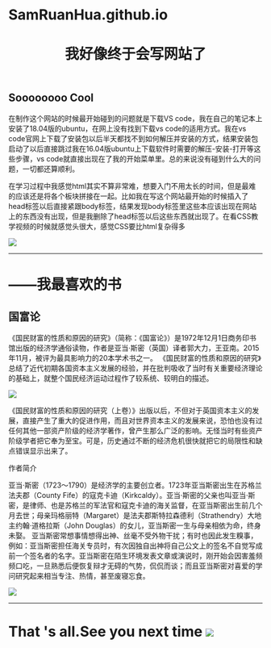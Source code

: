 # SamRuanHua.github.io
<html>
<head>
    <title>Sam Ruan</title>
</head>
<body>
 <header>
  <h1>
  我好像终于会写网站了
  </h1>
 </header>
<h2>
Soooooooo Cool
</h2>
<p>
在制作这个网站的时候最开始碰到的问题就是下载VS code，我在自己的笔记本上安装了18.04版的ubuntu，在网上没有找到下载vs code的适用方式。我在vs code官网上下载了安装包以后半天都找不到如何解压并安装的方式，结果安装包启动了以后直接跳过我在16.04版ubuntu上下载软件时需要的解压-安装-打开等这些步骤，vs code就直接出现在了我的开始菜单里。总的来说没有碰到什么大的问题，一切都还算顺利。
<p>
<p>
在学习过程中我感觉html其实不算非常难，想要入门不用太长的时间，但是最难的应该还是将各个板块拼接在一起。比如我在写这个网站最开始的时候插入了head标签以后直接紧跟body标签，结果发现body标签里这些本应该出现在网站上的东西没有出现，但是我删除了head标签以后这些东西就出现了。在看CSS教学视频的时候就感觉头很大，感觉CSS要比html复杂得多
<p>
<img src="https://timgsa.baidu.com/timg?image&quality=80&size=b9999_10000&sec=1533723100675&di=e85bbf13d9ec9dc638e15c5403509a9b&imgtype=0&src=http%3A%2F%2Fimgsrc.baidu.com%2Fimage%2Fc0%253Dpixel_huitu%252C0%252C0%252C294%252C40%2Fsign%3Dd8fc69a8c611728b24208462a184a6a2%2F7a899e510fb30f244b5b0a3ac395d143ac4b03c1.jpg">
<hr>
<p>
<h1>
——我最喜欢的书
</h1>
<h2>
国富论
</h2>
<p>
《国民财富的性质和原因的研究》（简称：《国富论》）是1972年12月1日商务印书馆出版的经济学通俗读物，作者是亚当·斯密（英国）译者郭大力，王亚南。2015年11月，被评为最具影响力的20本学术书之一。 
《国民财富的性质和原因的研究》总结了近代初期各国资本主义发展的经验，并在批判吸收了当时有关重要经济理论的基础上，就整个国民经济运动过程作了较系统、较明白的描述。
<p>
<img src="https://gss3.bdstatic.com/-Po3dSag_xI4khGkpoWK1HF6hhy/baike/w%3D268%3Bg%3D0/sign=0d95e94cb2389b5038ffe754bd0e82e0/b21bb051f81986180d3e1cd641ed2e738bd4e663.jpg">
<p>
《国民财富的性质和原因的研究（上卷）》出版以后，不但对于英国资本主义的发展，直接产生了重大的促进作用，而且对世界资本主义的发展来说，恐怕也没有过任何其他一部资产阶级的经济学著作，曾产生那么广泛的影响。无怪当时有些资产阶级学者把它奉为至宝。可是，历史通过不断的经济危机很快就把它的局限性和缺点错误显示出来了。
<p>
<p>
<p>
作者简介
<p>
亚当·斯密（1723～1790）是经济学的主要创立者。1723年亚当斯密出生在苏格兰法夫郡（County Fife）的寇克卡迪（Kirkcaldy）。亚当·斯密的父亲也叫亚当·斯密，是律师、也是苏格兰的军法官和寇克卡迪的海关监督，在亚当斯密出生前几个月去世；母亲玛格丽特（Margaret）是法夫郡斯特拉森德利（Strathendry）大地主约翰·道格拉斯（John Douglas）的女儿，亚当斯密一生与母亲相依为命，终身未娶。
亚当斯密常想事情想得出神、丝毫不受外物干扰；有时也因此发生糗事，例如：亚当斯密担任海关专员时，有次因独自出神将自己公文上的签名不自觉写成前一个签名者的名字。亚当斯密在陌生环境发表文章或演说时，刚开始会因害羞频频口吃，一旦熟悉后便恢复辩才无碍的气势，侃侃而谈；而且亚当斯密对喜爱的学问研究起来相当专注、热情，甚至废寝忘食。
<p>
<a href="https://item.jd.com/10637234.html"><img src="https://gss3.bdstatic.com/7Po3dSag_xI4khGkpoWK1HF6hhy/baike/w%3D268%3Bg%3D0/sign=3766dfada5c379317d68812fd3ffd078/b90e7bec54e736d160b891a391504fc2d46269f5.jpg">
</a>
<hr>
<h1>That 's all.See you next time
<a href="https://www.baidu.com"><img src="https://timgsa.baidu.com/timg?image&quality=80&size=b9999_10000&sec=1533722391147&di=3bfe67a926fae8b033ee77d94dbb53a4&imgtype=0&src=http%3A%2F%2Fimgsrc.baidu.com%2Fimgad%2Fpic%2Fitem%2F4a36acaf2edda3cc18dd840e0ae93901213f92e6.jpg">
</h1>
<body>
<html>


